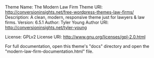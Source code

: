 Theme Name:         The Modern Law Firm
Theme URI:          http://conversioninsights.net/free-wordpress-themes-law-firms/
Description:        A clean, modern, responsive theme just for lawyers & law firms.
Version:            6.5.1
Author:             Tyler Young
Author URI:         http://conversioninsights.net/tyler-young

License:            GPLv2
License URI:        http://www.gnu.org/licenses/gpl-2.0.html




For full documentation, open this theme's "docs" directory and open the "modern-law-firm-documentation.html" file.

